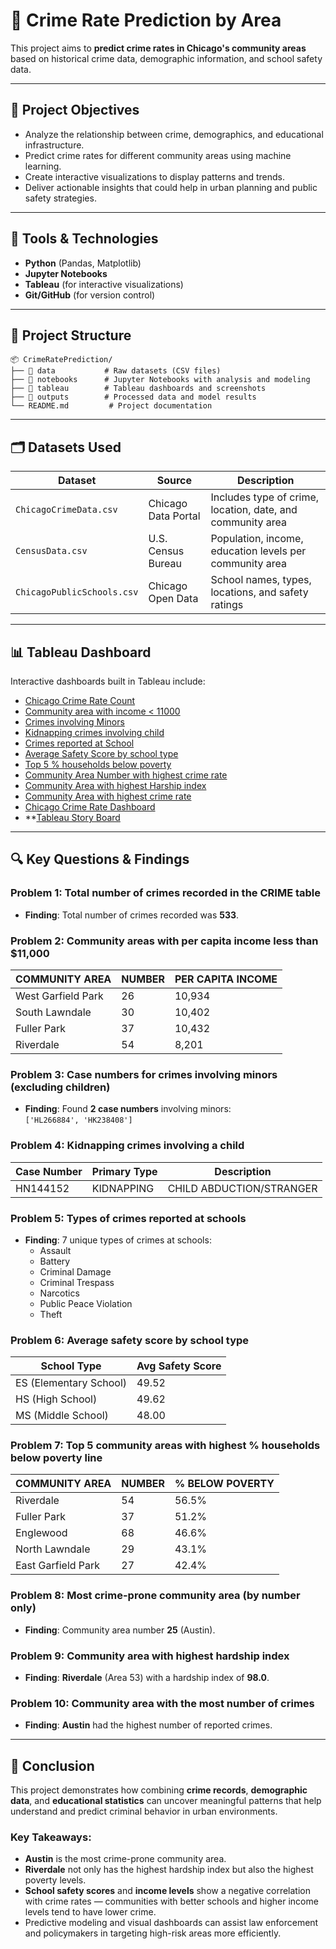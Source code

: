 
# 🔐 Crime Rate Prediction by Area

This project aims to **predict crime rates in Chicago's community areas** based on historical crime data, demographic information, and school safety data.

---

## 🎯 Project Objectives

- Analyze the relationship between crime, demographics, and educational infrastructure.
- Predict crime rates for different community areas using machine learning.
- Create interactive visualizations to display patterns and trends.
- Deliver actionable insights that could help in urban planning and public safety strategies.

---

## 🧰 Tools & Technologies

- **Python** (Pandas, Matplotlib)
- **Jupyter Notebooks**
- **Tableau** (for interactive visualizations)
- **Git/GitHub** (for version control)

---

## 📁 Project Structure

```
📦 CrimeRatePrediction/
├── 📁 data           # Raw datasets (CSV files)
├── 📁 notebooks      # Jupyter Notebooks with analysis and modeling
├── 📁 tableau        # Tableau dashboards and screenshots
├── 📁 outputs        # Processed data and model results
└── README.md         # Project documentation
```

---

## 🗂️ Datasets Used

| Dataset | Source | Description |
|--------|--------|-------------|
| `ChicagoCrimeData.csv` | Chicago Data Portal | Includes type of crime, location, date, and community area |
| `CensusData.csv` | U.S. Census Bureau | Population, income, education levels per community area |
| `ChicagoPublicSchools.csv` | Chicago Open Data | School names, types, locations, and safety ratings |

---

## 📊 Tableau Dashboard

Interactive dashboards built in Tableau include:

- [Chicago Crime Rate Count](https://public.tableau.com/app/profile/manisha.linguntla/viz/ChicagoCrimeRateCount/CrimeCount)
- [Community area with income < 11000](https://public.tableau.com/app/profile/manisha.linguntla/viz/Communityareawithincome11000/Communityareawithincome11000)
- [Crimes involving Minors](https://public.tableau.com/app/profile/manisha.linguntla/viz/Crimesinvolvngminors/CrimesinvolvingMinors)
- [Kidnapping crimes involving child](https://public.tableau.com/app/profile/manisha.linguntla/viz/Kidnappingcrimesinvolvingchild/Kidnappingcrimesinvolvingchild)
- [Crimes reported at School](https://public.tableau.com/app/profile/manisha.linguntla/viz/Crimesreportedatschool/Crimesreportedatschool)
- [Average Safety Score by school type](https://public.tableau.com/app/profile/manisha.linguntla/viz/Averagesafetyscorebyschooltype/Averagesafetyscorebyschooltype)
- [Top 5 % households below poverty](https://public.tableau.com/app/profile/manisha.linguntla/viz/Top5householdsbelowpoverty/Top5householdsbelowpoverty)
- [Community Area Number with highest crime rate](https://public.tableau.com/app/profile/manisha.linguntla/viz/Areanumberwithhighestcrimerate/Areanumberwithhighestcrimerate)
- [Community Area with highest Harship index](https://public.tableau.com/app/profile/manisha.linguntla/viz/Areawithhighestharshipindex/Areawithhighesthardshipindex)
- [Community Area with highest crime rate](https://public.tableau.com/app/profile/manisha.linguntla/viz/Areawithhighestcrimerate/Areawithhighestcrimerate)
- [Chicago Crime Rate Dashboard](https://public.tableau.com/app/profile/manisha.linguntla/viz/ChicagoCrimeratedashboard/ChicagoCrimeratedashboard)
- **[Tableau Story Board](https://public.tableau.com/app/profile/manisha.linguntla/viz/ChicagoCrimeratestoryboard/ChicagoCrimerateStoryboard)
---

## 🔍 Key Questions & Findings

### Problem 1: Total number of crimes recorded in the CRIME table
- **Finding**: Total number of crimes recorded was **533**.

### Problem 2: Community areas with per capita income less than $11,000

| COMMUNITY AREA | NUMBER | PER CAPITA INCOME |
|----------------|--------|-------------------|
| West Garfield Park | 26 | 10,934 |
| South Lawndale     | 30 | 10,402 |
| Fuller Park        | 37 | 10,432 |
| Riverdale          | 54 | 8,201 |

### Problem 3: Case numbers for crimes involving minors (excluding children)
- **Finding**: Found **2 case numbers** involving minors:  
  `['HL266884', 'HK238408']`

### Problem 4: Kidnapping crimes involving a child

| Case Number | Primary Type | Description |
|-------------|--------------|-------------|
| HN144152    | KIDNAPPING   | CHILD ABDUCTION/STRANGER |

### Problem 5: Types of crimes reported at schools
- **Finding**: 7 unique types of crimes at schools:
  - Assault
  - Battery
  - Criminal Damage
  - Criminal Trespass
  - Narcotics
  - Public Peace Violation
  - Theft

### Problem 6: Average safety score by school type

| School Type | Avg Safety Score |
|-------------|------------------|
| ES (Elementary School) | 49.52 |
| HS (High School)        | 49.62 |
| MS (Middle School)      | 48.00 |

### Problem 7: Top 5 community areas with highest % households below poverty line

| COMMUNITY AREA | NUMBER | % BELOW POVERTY |
|----------------|--------|-----------------|
| Riverdale       | 54     | 56.5% |
| Fuller Park     | 37     | 51.2% |
| Englewood       | 68     | 46.6% |
| North Lawndale  | 29     | 43.1% |
| East Garfield Park | 27 | 42.4% |

### Problem 8: Most crime-prone community area (by number only)
- **Finding**: Community area number **25** (Austin).

### Problem 9: Community area with highest hardship index
- **Finding**: **Riverdale** (Area 53) with a hardship index of **98.0**.

### Problem 10: Community area with the most number of crimes
- **Finding**: **Austin** had the highest number of reported crimes.

---

## 📌 Conclusion

This project demonstrates how combining **crime records**, **demographic data**, and **educational statistics** can uncover meaningful patterns that help understand and predict criminal behavior in urban environments.

### Key Takeaways:

- **Austin** is the most crime-prone community area.
- **Riverdale** not only has the highest hardship index but also the highest poverty levels.
- **School safety scores** and **income levels** show a negative correlation with crime rates — communities with better schools and higher income levels tend to have lower crime.
- Predictive modeling and visual dashboards can assist law enforcement and policymakers in targeting high-risk areas more efficiently.
